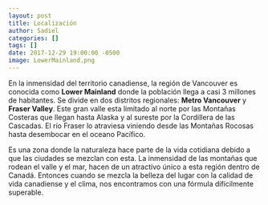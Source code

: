 ```yaml
---
layout: post
title: Localización
author: Sadiel
categories: []
tags: []
date: 2017-12-29 19:00:00 -0500
image: LowerMainland.png
---
```


En la inmensidad del territorio canadiense, la región de Vancouver es conocida como <strong>Lower Mainland</strong> donde la población llega a casi 3 millones de habitantes. Se divide en dos distritos regionales: <strong>Metro Vancouver</strong> y <strong>Fraser Valley</strong>. Este gran valle esta limitado al norte por las Montañas Costeras que llegan hasta Alaska y al sureste por la Cordillera de las Cascadas. El río Fraser lo atraviesa viniendo desde las Montañas Rocosas hasta desembocar en el oceano Pacífico.

Es una zona donde la naturaleza hace parte de la vida cotidiana debido a que las ciudades se mezclan con esta. La inmensidad de las montañas que rodean el valle y el mar, hacen de un atractivo único a esta región dentro de Canadá. Entonces cuando se mezcla la belleza del lugar con la calidad de vida canadiense y el clima, nos encontramos con una fórmula difícilmente superable.
